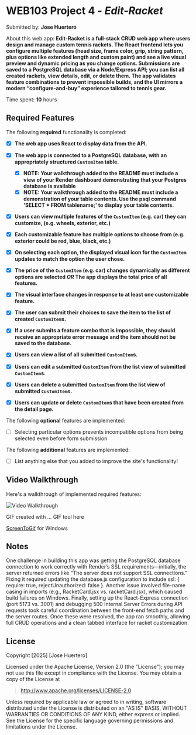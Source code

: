 # WEB103 Project 4 - *Edit-Racket*

Submitted by: **Jose Huertero**

About this web app: **Edit-Racket is a full-stack CRUD web app where users design and manage custom tennis rackets. The React frontend lets you configure multiple features (head size, frame color, grip, string pattern, plus options like extended length and custom paint) and see a live visual preview and dynamic pricing as you change options. Submissions are saved to a PostgreSQL database via a Node/Express API; you can list all created rackets, view details, edit, or delete them. The app validates feature combinations to prevent impossible builds, and the UI mirrors a modern “configure-and-buy” experience tailored to tennis gear.**

Time spent: **10** hours

## Required Features

The following **required** functionality is completed:

<!-- Make sure to check off completed functionality below -->
- [x] **The web app uses React to display data from the API.**
- [x] **The web app is connected to a PostgreSQL database, with an appropriately structured `CustomItem` table.**
  - [x]  **NOTE: Your walkthrough added to the README must include a view of your Render dashboard demonstrating that your Postgres database is available**
  - [x]  **NOTE: Your walkthrough added to the README must include a demonstration of your table contents. Use the psql command 'SELECT * FROM tablename;' to display your table contents.**
- [x] **Users can view **multiple** features of the `CustomItem` (e.g. car) they can customize, (e.g. wheels, exterior, etc.)**
- [x] **Each customizable feature has multiple options to choose from (e.g. exterior could be red, blue, black, etc.)**
- [x] **On selecting each option, the displayed visual icon for the `CustomItem` updates to match the option the user chose.**
- [x] **The price of the `CustomItem` (e.g. car) changes dynamically as different options are selected *OR* The app displays the total price of all features.**
- [x] **The visual interface changes in response to at least one customizable feature.**
- [x] **The user can submit their choices to save the item to the list of created `CustomItem`s.**
- [x] **If a user submits a feature combo that is impossible, they should receive an appropriate error message and the item should not be saved to the database.**
- [x] **Users can view a list of all submitted `CustomItem`s.**
- [x] **Users can edit a submitted `CustomItem` from the list view of submitted `CustomItem`s.**
- [x] **Users can delete a submitted `CustomItem` from the list view of submitted `CustomItem`s.**
- [x] **Users can update or delete `CustomItem`s that have been created from the detail page.**


The following **optional** features are implemented:

- [ ] Selecting particular options prevents incompatible options from being selected even before form submission

The following **additional** features are implemented:

- [ ] List anything else that you added to improve the site's functionality!

## Video Walkthrough

Here's a walkthrough of implemented required features:

<img src='=https://imgur.com/zQ6KYeg.gif' title='Video Walkthrough' width='' alt='Video Walkthrough' />

<!-- Replace this with whatever GIF tool you used! -->
GIF created with ...  GIF tool here


[ScreenToGif](https://www.screentogif.com/) for Windows


## Notes

One challenge in building this app was getting the PostgreSQL database connection to work correctly with Render’s SSL requirements—initially, the server returned errors like “The server does not support SSL connections.” Fixing it required updating the database.js configuration to include ssl: { require: true, rejectUnauthorized: false }. Another issue involved file-name casing in imports (e.g., RacketCard.jsx vs. racketCard.jsx), which caused build failures on Windows. Finally, setting up the React-Express connection (port 5173 vs. 3001) and debugging 500 Internal Server Errors during API requests took careful coordination between the front-end fetch paths and the server routes. Once these were resolved, the app ran smoothly, allowing full CRUD operations and a clean tabbed interface for racket customization.

## License

Copyright [2025] [Jose Huertero]

Licensed under the Apache License, Version 2.0 (the "License"); you may not use this file except in compliance with the License. You may obtain a copy of the License at

> http://www.apache.org/licenses/LICENSE-2.0

Unless required by applicable law or agreed to in writing, software distributed under the License is distributed on an "AS IS" BASIS, WITHOUT WARRANTIES OR CONDITIONS OF ANY KIND, either express or implied. See the License for the specific language governing permissions and limitations under the License.

